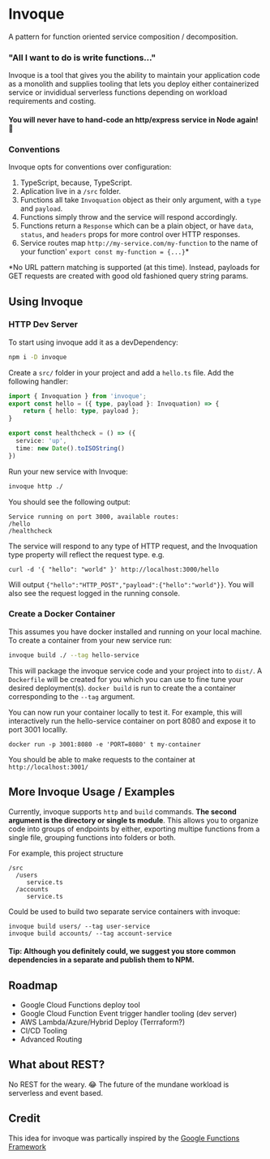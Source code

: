 # Invoque

A pattern for function oriented service composition / decomposition.

### "All I want to do is write functions..."

Invoque is a tool that gives you the ability to maintain your application code as a monolith and supplies tooling that lets you deploy either containerized service or invididual serverless functions depending on workload requirements and costing.

#### You will never have to hand-code an http/express service in Node again! 🎉

### Conventions

Invoque opts for conventions over configuration:

1. TypeScript, because, TypeScript.
2. Aplication live in a `/src` folder.
3. Functions all take `Invoquation` object as their only argument, with a `type` and `payload`.
4. Functions simply throw and the service will respond accordingly.
5. Functions return a `Response` which can be a plain object, or have `data`, `status`, and `headers` props for more control over HTTP responses.
6. Service routes map `http://my-service.com/my-function` to the name of your function' `export const my-function = {...}`*

*No URL pattern matching is supported (at this time). Instead, payloads for GET requests are created with good old fashioned query string params.

## Using Invoque

### HTTP Dev Server

To start using invoque add it as a devDependency:
```sh
npm i -D invoque
```

Create a `src/` folder in your project and add a `hello.ts` file. Add the following handler:

```ts
import { Invoquation } from 'invoque';
export const hello = ({ type, payload }: Invoquation) => {
    return { hello: type, payload };
}

export const healthcheck = () => ({
  service: 'up',
  time: new Date().toISOString()
})
```

Run your new service with Invoque:
```sh
invoque http ./
```

You should see the following output:
```
Service running on port 3000, available routes:
/hello
/healthcheck
```

The service will respond to any type of HTTP request, and the Invoquation type property will reflect the request type. e.g.

```
curl -d '{ "hello": "world" }' http://localhost:3000/hello
```

Will output `{"hello":"HTTP_POST","payload":{"hello":"world"}}`. You will also see the request logged in the running console.


### Create a Docker Container

This assumes you have docker installed and running on your local machine. To create a container from your new service run:

```sh
invoque build ./ --tag hello-service
```
This will package the invoque service code and your project into to `dist/`. A `Dockerfile` will be created for you which you can use to fine tune your desired deployment(s). `docker build` is run to create the a container corresponding to the `--tag` argument.

You can now run your container locally to test it. For example, this will interactively run the hello-service container on port 8080 and expose it to port 3001 locallly.

```
docker run -p 3001:8080 -e 'PORT=8080' t my-container
```

You should be able to make requests to the container at `http://localhost:3001/`



## More Invoque Usage / Examples

Currently, invoque supports `http` and `build` commands. **The second argument is the directory or single ts module**. This allows you to organize code into groups of endpoints by either, exporting multipe functions from a single file, grouping functions into folders or both.

For example, this project structure
```
/src
  /users
     service.ts
  /accounts
     service.ts
```

Could be used to build two separate service containers with invoque:
```
invoque build users/ --tag user-service
invoque build accounts/ --tag account-service
```

#### Tip: Although you definitely could, we suggest you store common dependencies in a separate and publish them to NPM.

## Roadmap
 * Google Cloud Functions deploy tool
 * Google Cloud Function Event trigger handler tooling (dev server)
 * AWS Lambda/Azure/Hybrid Deploy (Terrraform?)
 * CI/CD Tooling
 * Advanced Routing


## What about REST?

No REST for the weary. 😂 The future of the mundane workload is serverless and event based.

## Credit

This idea for invoque was partically inspired by the [Google Functions Framework](https://github.com/GoogleCloudPlatform/functions-framework-nodejs)
